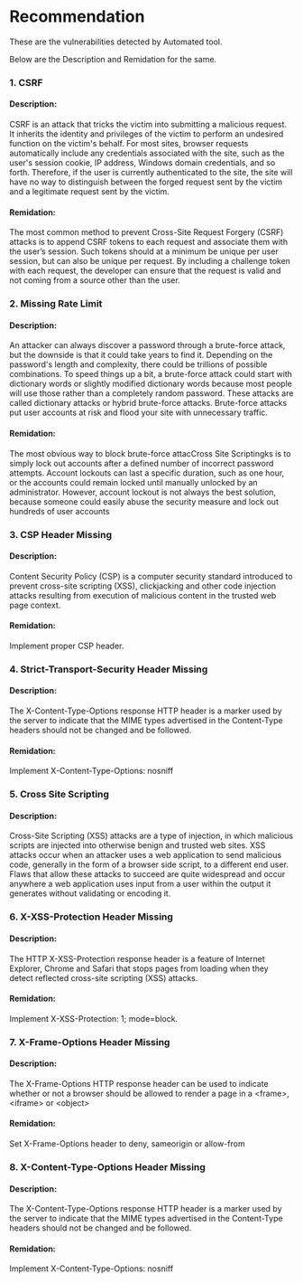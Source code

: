 # Recommendation

These are the vulnerabilities detected by Automated tool.&#x20;

Below are the Description and Remidation for the same.

### 1. CSRF

#### Description:

CSRF is an attack that tricks the victim into submitting a malicious request. It inherits the identity and privileges of the victim to perform an undesired function on the victim's behalf. For most sites, browser requests automatically include any credentials associated with the site, such as the user's session cookie, IP address, Windows domain credentials, and so forth. Therefore, if the user is currently authenticated to the site, the site will have no way to distinguish between the forged request sent by the victim and a legitimate request sent by the victim.

#### Remidation:

The most common method to prevent Cross-Site Request Forgery (CSRF) attacks is to append CSRF tokens to each request and associate them with the user’s session. Such tokens should at a minimum be unique per user session, but can also be unique per request. By including a challenge token with each request, the developer can ensure that the request is valid and not coming from a source other than the user.

### 2. Missing Rate Limit

#### Description:

An attacker can always discover a password through a brute-force attack, but the downside is that it could take years to find it. Depending on the password's length and complexity, there could be trillions of possible combinations. To speed things up a bit, a brute-force attack could start with dictionary words or slightly modified dictionary words because most people will use those rather than a completely random password. These attacks are called dictionary attacks or hybrid brute-force attacks. Brute-force attacks put user accounts at risk and flood your site with unnecessary traffic.

#### Remidation:

The most obvious way to block brute-force attacCross Site Scriptingks is to simply lock out accounts after a defined number of incorrect password attempts. Account lockouts can last a specific duration, such as one hour, or the accounts could remain locked until manually unlocked by an administrator. However, account lockout is not always the best solution, because someone could easily abuse the security measure and lock out hundreds of user accounts

### 3. CSP Header Missing

#### Description:

Content Security Policy (CSP) is a computer security standard introduced to prevent cross-site scripting (XSS), clickjacking and other code injection attacks resulting from execution of malicious content in the trusted web page context.

#### Remidation:

Implement proper CSP header.

### 4. Strict-Transport-Security Header Missing

#### Description:

The X-Content-Type-Options response HTTP header is a marker used by the server to indicate that the MIME types advertised in the Content-Type headers should not be changed and be followed.

#### Remidation:

Implement X-Content-Type-Options: nosniff

### 5. Cross Site Scripting

#### Description:

Cross-Site Scripting (XSS) attacks are a type of injection, in which malicious scripts are injected into otherwise benign and trusted web sites. XSS attacks occur when an attacker uses a web application to send malicious code, generally in the form of a browser side script, to a different end user. Flaws that allow these attacks to succeed are quite widespread and occur anywhere a web application uses input from a user within the output it generates without validating or encoding it.

### 6. X-XSS-Protection Header Missing

#### Description:

The HTTP X-XSS-Protection response header is a feature of Internet Explorer, Chrome and Safari that stops pages from loading when they detect reflected cross-site scripting (XSS) attacks.

#### Remidation:

Implement X-XSS-Protection: 1; mode=block.

### 7. X-Frame-Options Header Missing

#### Description:

The X-Frame-Options HTTP response header can be used to indicate whether or not a browser should be allowed to render a page in a \<frame>, \<iframe> or \<object>

#### Remidation:

Set X-Frame-Options header to deny, sameorigin or allow-from

### 8. X-Content-Type-Options Header Missing

#### Description:

The X-Content-Type-Options response HTTP header is a marker used by the server to indicate that the MIME types advertised in the Content-Type headers should not be changed and be followed.

#### Remidation:

Implement X-Content-Type-Options: nosniff




